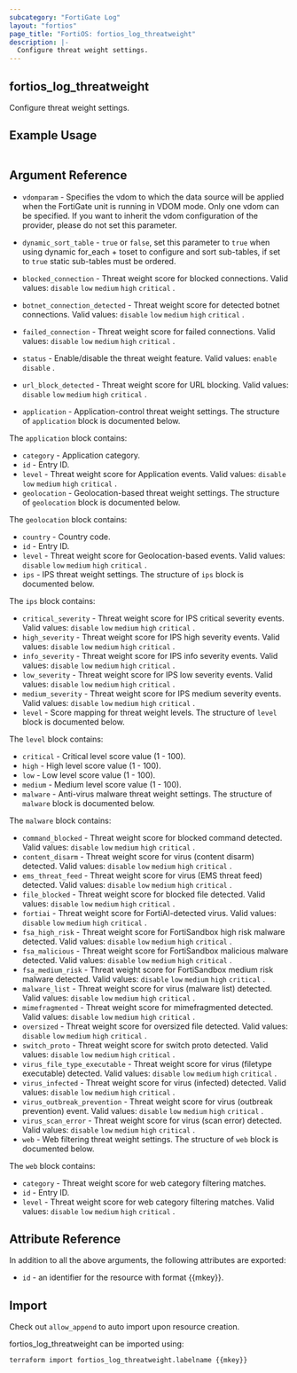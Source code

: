 ```yaml
---
subcategory: "FortiGate Log"
layout: "fortios"
page_title: "FortiOS: fortios_log_threatweight"
description: |-
  Configure threat weight settings.
---
```


## fortios_log_threatweight
Configure threat weight settings.

## Example Usage

```hcl

```

## Argument Reference
* `vdomparam` - Specifies the vdom to which the data source will be applied when the FortiGate unit is running in VDOM mode. Only one vdom can be specified. If you want to inherit the vdom configuration of the provider, please do not set this parameter.
* `dynamic_sort_table` - `true` or `false`, set this parameter to `true` when using dynamic for_each + toset to configure and sort sub-tables, if set to `true` static sub-tables must be ordered.

* `blocked_connection` - Threat weight score for blocked connections. Valid values: `disable` `low` `medium` `high` `critical` .
* `botnet_connection_detected` - Threat weight score for detected botnet connections. Valid values: `disable` `low` `medium` `high` `critical` .
* `failed_connection` - Threat weight score for failed connections. Valid values: `disable` `low` `medium` `high` `critical` .
* `status` - Enable/disable the threat weight feature. Valid values: `enable` `disable` .
* `url_block_detected` - Threat weight score for URL blocking. Valid values: `disable` `low` `medium` `high` `critical` .
* `application` - Application-control threat weight settings. The structure of `application` block is documented below.

The `application` block contains:

* `category` - Application category.
* `id` - Entry ID.
* `level` - Threat weight score for Application events. Valid values: `disable` `low` `medium` `high` `critical` .
* `geolocation` - Geolocation-based threat weight settings. The structure of `geolocation` block is documented below.

The `geolocation` block contains:

* `country` - Country code.
* `id` - Entry ID.
* `level` - Threat weight score for Geolocation-based events. Valid values: `disable` `low` `medium` `high` `critical` .
* `ips` - IPS threat weight settings. The structure of `ips` block is documented below.

The `ips` block contains:

* `critical_severity` - Threat weight score for IPS critical severity events. Valid values: `disable` `low` `medium` `high` `critical` .
* `high_severity` - Threat weight score for IPS high severity events. Valid values: `disable` `low` `medium` `high` `critical` .
* `info_severity` - Threat weight score for IPS info severity events. Valid values: `disable` `low` `medium` `high` `critical` .
* `low_severity` - Threat weight score for IPS low severity events. Valid values: `disable` `low` `medium` `high` `critical` .
* `medium_severity` - Threat weight score for IPS medium severity events. Valid values: `disable` `low` `medium` `high` `critical` .
* `level` - Score mapping for threat weight levels. The structure of `level` block is documented below.

The `level` block contains:

* `critical` - Critical level score value (1 - 100).
* `high` - High level score value (1 - 100).
* `low` - Low level score value (1 - 100).
* `medium` - Medium level score value (1 - 100).
* `malware` - Anti-virus malware threat weight settings. The structure of `malware` block is documented below.

The `malware` block contains:

* `command_blocked` - Threat weight score for blocked command detected. Valid values: `disable` `low` `medium` `high` `critical` .
* `content_disarm` - Threat weight score for virus (content disarm) detected. Valid values: `disable` `low` `medium` `high` `critical` .
* `ems_threat_feed` - Threat weight score for virus (EMS threat feed) detected. Valid values: `disable` `low` `medium` `high` `critical` .
* `file_blocked` - Threat weight score for blocked file detected. Valid values: `disable` `low` `medium` `high` `critical` .
* `fortiai` - Threat weight score for FortiAI-detected virus. Valid values: `disable` `low` `medium` `high` `critical` .
* `fsa_high_risk` - Threat weight score for FortiSandbox high risk malware detected. Valid values: `disable` `low` `medium` `high` `critical` .
* `fsa_malicious` - Threat weight score for FortiSandbox malicious malware detected. Valid values: `disable` `low` `medium` `high` `critical` .
* `fsa_medium_risk` - Threat weight score for FortiSandbox medium risk malware detected. Valid values: `disable` `low` `medium` `high` `critical` .
* `malware_list` - Threat weight score for virus (malware list) detected. Valid values: `disable` `low` `medium` `high` `critical` .
* `mimefragmented` - Threat weight score for mimefragmented detected. Valid values: `disable` `low` `medium` `high` `critical` .
* `oversized` - Threat weight score for oversized file detected. Valid values: `disable` `low` `medium` `high` `critical` .
* `switch_proto` - Threat weight score for switch proto detected. Valid values: `disable` `low` `medium` `high` `critical` .
* `virus_file_type_executable` - Threat weight score for virus (filetype executable) detected. Valid values: `disable` `low` `medium` `high` `critical` .
* `virus_infected` - Threat weight score for virus (infected) detected. Valid values: `disable` `low` `medium` `high` `critical` .
* `virus_outbreak_prevention` - Threat weight score for virus (outbreak prevention) event. Valid values: `disable` `low` `medium` `high` `critical` .
* `virus_scan_error` - Threat weight score for virus (scan error) detected. Valid values: `disable` `low` `medium` `high` `critical` .
* `web` - Web filtering threat weight settings. The structure of `web` block is documented below.

The `web` block contains:

* `category` - Threat weight score for web category filtering matches.
* `id` - Entry ID.
* `level` - Threat weight score for web category filtering matches. Valid values: `disable` `low` `medium` `high` `critical` .

## Attribute Reference

In addition to all the above arguments, the following attributes are exported:
* `id` - an identifier for the resource with format {{mkey}}.

## Import

Check out `allow_append` to auto import upon resource creation.

fortios_log_threatweight can be imported using:
```sh
terraform import fortios_log_threatweight.labelname {{mkey}}
```
